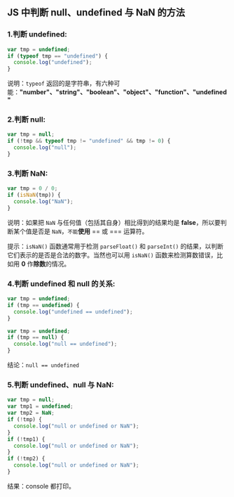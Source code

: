 ## JS 中判断 null、undefined 与 NaN 的方法

### 1.判断 undefined:

```js
var tmp = undefined;
if (typeof tmp == "undefined") {
  console.log("undefined");
}
```

说明：`typeof` 返回的是字符串，有六种可能：**"number"、"string"、"boolean"、"object"、"function"、"undefined"**

### 2.判断 null:

```js
var tmp = null;
if (!tmp && typeof tmp != "undefined" && tmp != 0) {
  console.log("null");
}
```

### 3.判断 NaN:

```js
var tmp = 0 / 0;
if (isNaN(tmp)) {
  console.log("NaN");
}
```

说明：如果把 `NaN` 与任何值（包括其自身）相比得到的结果均是 **false**，所以要判断某个值是否是 `NaN`，`不能`**使用** == 或 === 运算符。

提示：`isNaN()` 函数通常用于检测 `parseFloat()` 和 `parseInt()` 的结果，以判断它们表示的是否是合法的数字。当然也可以用 `isNaN()` 函数来检测算数错误，比如用 **0** 作**除数**的情况。

### 4.判断 undefined 和 null 的关系:

```js
var tmp = undefined;
if (tmp == undefined) {
  console.log("undefined == undefined");
}
```

```js
var tmp = undefined;
if (tmp == null) {
  console.log("null == undefined");
}
```

结论：`null == undefined`

### 5.判断 undefined、null 与 NaN:

```js
var tmp = null;
var tmp1 = undefined;
var tmp2 = NaN;
if (!tmp) {
  console.log("null or undefined or NaN");
}
if (!tmp1) {
  console.log("null or undefined or NaN");
}
if (!tmp2) {
  console.log("null or undefined or NaN");
}
```

结果：console 都打印。
